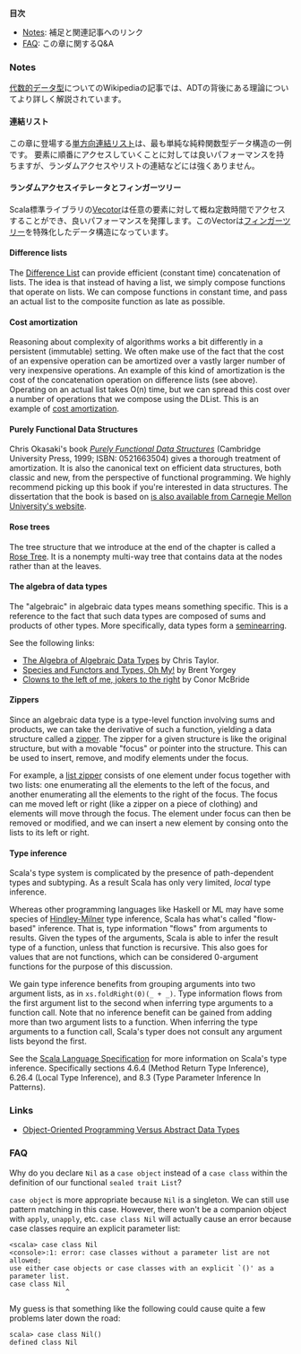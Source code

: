 __目次__
* [Notes](#notes): 補足と関連記事へのリンク 
* [FAQ](#faq): この章に関するQ&A

### Notes

[代数的データ型](http://en.wikipedia.org/wiki/Algebraic_data_type)についてのWikipediaの記事では、ADTの背後にある理論についてより詳しく解説されています。

#### 連結リスト ####

この章に登場する[単方向連結リスト](http://en.wikipedia.org/wiki/Linked_list)は、最も単純な純粋関数型データ構造の一例です。
要素に順番にアクセスしていくことに対しては良いパフォーマンスを持ちますが、ランダムアクセスやリストの連結などには強くありません。

#### ランダムアクセスイテレータとフィンガーツリー ####

Scala標準ライブラリの[Vecotor](http://www.scala-lang.org/api/current/index.html#scala.collection.immutable.Vector)は任意の要素に対して概ね定数時間でアクセスすることができ、良いパフォーマンスを発揮します。このVectorは[フィンガーツリー](http://en.wikipedia.org/wiki/Finger_tree)を特殊化したデータ構造になっています。

#### Difference lists ####

The [Difference List](http://www.haskell.org/haskellwiki/Difference_list) can provide efficient (constant time) concatenation of lists. The idea is that instead of having a list, we simply compose functions that operate on lists. We can compose functions in constant time, and pass an actual list to the composite function as late as possible.

#### Cost amortization ####

Reasoning about complexity of algorithms works a bit differently in a persistent (immutable) setting. We often make use of the fact that the cost of an expensive operation can be amortized over a vastly larger number of very inexpensive operations. An example of this kind of amortization is the cost of the concatenation operation on difference lists (see above). Operating on an actual list takes O(n) time, but we can spread this cost over a number of operations that we compose using the DList. This is an example of [cost amortization](http://en.wikipedia.org/wiki/Amortized_analysis).

#### Purely Functional Data Structures ####

Chris Okasaki's book [_Purely Functional Data Structures_](http://books.google.com/books/about/Purely_Functional_Data_Structures.html?id=SxPzSTcTalAC) (Cambridge University Press, 1999; ISBN: 0521663504) gives a thorough treatment of amortization. It is also the canonical text on efficient data structures, both classic and new, from the perspective of functional programming. We highly recommend picking up this book if you're interested in data structures. The dissertation that the book is based on [is also available from Carnegie Mellon University's website](http://www.cs.cmu.edu/~rwh/theses/okasaki.pdf).

#### Rose trees ####

The tree structure that we introduce at the end of the chapter is called a [Rose Tree](http://en.wikipedia.org/wiki/Rose_tree). It is a nonempty multi-way tree that contains data at the nodes rather than at the leaves.

#### The algebra of data types ####

The "algebraic" in algebraic data types means something specific. This is a reference to the fact that such data types are composed of sums and products of other types. More specifically, data types form a [seminearring](http://en.wikipedia.org/wiki/Near-semiring).

See the following links:

* [The Algebra of Algebraic Data Types](http://chris-taylor.github.io/blog/2013/02/10/the-algebra-of-algebraic-data-types/) by Chris Taylor.
* [Species and Functors and Types, Oh My!](http://www.cis.upenn.edu/~byorgey/papers/species-pearl.pdf) by Brent Yorgey
* [Clowns to the left of me, jokers to the right](http://personal.cis.strath.ac.uk/~conor/Dissect.pdf) by Conor McBride

#### Zippers ####

Since an algebraic data type is a type-level function involving sums and products, we can take the derivative of such a function, yielding a data structure called a [zipper](http://en.wikipedia.org/wiki/Zipper_%28data_structure%29). The zipper for a given structure is like the original structure, but with a movable "focus" or pointer into the structure. This can be used to insert, remove, and modify elements under the focus.

For example, a [list zipper](http://eed3si9n.com/learning-scalaz/Zipper.html) consists of one element under focus together with two lists: one enumerating all the elements to the left of the focus, and another enumerating all the elements to the right of the focus. The focus can me moved left or right (like a zipper on a piece of clothing) and elements will move through the focus. The element under focus can then be removed or modified, and we can insert a new element by consing onto the lists to its left or right.

#### Type inference ####

Scala's type system is complicated by the presence of path-dependent types and subtyping. As a result Scala has only very limited, _local_ type inference.

Whereas other programming languages like Haskell or ML may have some species of [Hindley-Milner](http://en.wikipedia.org/wiki/Hindley%E2%80%93Milner_type_system) type inference, Scala has what's called "flow-based" inference. That is, type information "flows" from arguments to results. Given the types of the arguments, Scala is able to infer the result type of a function, unless that function is recursive. This also goes for values that are not functions, which can be considered 0-argument functions for the purpose of this discussion. 

We gain type inference benefits from grouping arguments into two argument lists, as in `xs.foldRight(0)(_ + _)`. Type information flows from the first argument list to the second when inferring type arguments to a function call. Note that no inference benefit can be gained from adding more than two argument lists to a function. When inferring the type arguments to a function call, Scala's typer does not consult any argument lists beyond the first.

See the [Scala Language Specification](http://www.scala-lang.org/docu/files/ScalaReference.pdf) for more information on Scala's type inference. Specifically sections 4.6.4 (Method Return Type Inference), 6.26.4 (Local Type Inference), and 8.3 (Type Parameter Inference In Patterns).
### <a id="s4"/> Links

* [Object-Oriented Programming Versus
Abstract Data Types](http://www.cs.utexas.edu/users/wcook/papers/OOPvsADT/CookOOPvsADT90.pdf)


### FAQ

Why do you declare `Nil` as a `case object` instead of a `case class` within the definition of our functional `sealed trait List`?

`case object` is more appropriate because `Nil` is a singleton. We can still use pattern matching in this case. However, there won't be a companion object with `apply`, `unapply`, etc. `case class Nil` will actually cause an error because case classes require an explicit parameter list:

```
<scala> case class Nil
<console>:1: error: case classes without a parameter list are not allowed;
use either case objects or case classes with an explicit `()' as a parameter list.
case class Nil
              ^
```

My guess is that something like the following could cause quite a few problems later down the road:

```
scala> case class Nil()
defined class Nil
```
